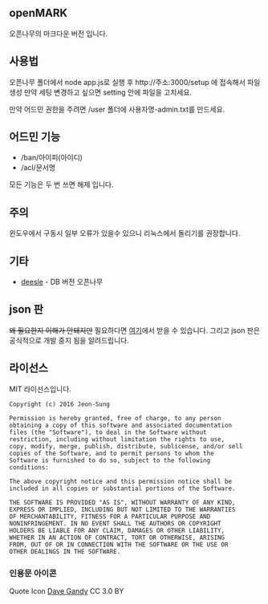 ## openMARK
오픈나무의 마크다운 버전 입니다.

## 사용법
오픈나무 폴더에서 node app.js로 실행 후 http://주소:3000/setup 에 접속해서 파일 생성 만약 세팅 변경하고 싶으면 setting 안에 파일을 고치세요.

만약 어드민 권한을 주려면 /user 폴더에 사용자명-admin.txt를 만드세요.

## 어드민 기능
 * /ban/아이피(아이디)
 * /acl/문서명
 
모든 기능은 두 번 쓰면 해제 입니다.


## 주의
윈도우에서 구동시 일부 오류가 있을수 있으니 리눅스에서 돌리기를 권장합니다.

## 기타
* [deesle](https://github.com/deesle/deesle) - DB 버전 오픈나무

## json 판
<del>왜 필요한지 이해가 안돼지만</del> 필요하다면 [여기](https://github.com/teamatus/openNAMU/tree/945d7f6bd86217a25d701f8a1fcd9a1ae133d2e7)에서 받을 수 있습니다. 그리고 json 판은 공식적으로 개발 중지 됨을 알려드립니다.

## 라이선스
MIT 라이선스입니다.
```
Copyright (c) 2016 Jeon-Sung

Permission is hereby granted, free of charge, to any person
obtaining a copy of this software and associated documentation
files (the "Software"), to deal in the Software without
restriction, including without limitation the rights to use,
copy, modify, merge, publish, distribute, sublicense, and/or sell
copies of the Software, and to permit persons to whom the
Software is furnished to do so, subject to the following
conditions:

The above copyright notice and this permission notice shall be
included in all copies or substantial portions of the Software.

THE SOFTWARE IS PROVIDED "AS IS", WITHOUT WARRANTY OF ANY KIND,
EXPRESS OR IMPLIED, INCLUDING BUT NOT LIMITED TO THE WARRANTIES
OF MERCHANTABILITY, FITNESS FOR A PARTICULAR PURPOSE AND
NONINFRINGEMENT. IN NO EVENT SHALL THE AUTHORS OR COPYRIGHT
HOLDERS BE LIABLE FOR ANY CLAIM, DAMAGES OR OTHER LIABILITY,
WHETHER IN AN ACTION OF CONTRACT, TORT OR OTHERWISE, ARISING
FROM, OUT OF OR IN CONNECTION WITH THE SOFTWARE OR THE USE OR
OTHER DEALINGS IN THE SOFTWARE.
```

### 인용문 아이콘
Quote Icon [Dave Gandy](http://www.flaticon.com/free-icon/quote-left_25672) CC 3.0 BY